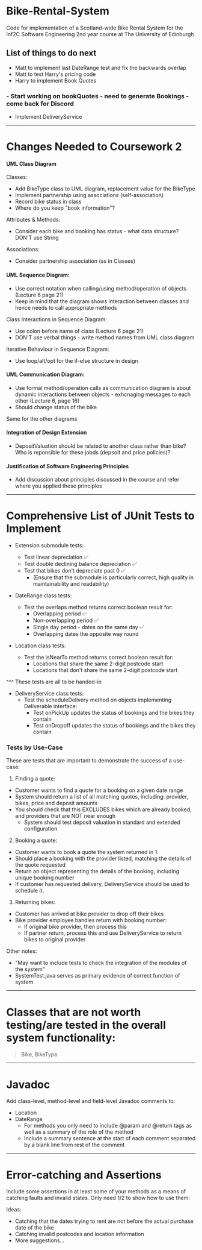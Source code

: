 # Bike-Rental-System
Code for implementation of a Scotland-wide Bike Rental System for the Inf2C Software Engineering 2nd year course at The University of Edinburgh

## List of things to do next
- Matt to implement last DateRange test and fix the backwards overlap
- Matt to test Harry's pricing code
- Harry to implement Book Quotes

### - Start working on bookQuotes - need to generate Bookings - come back for Discord
- Implement DeliveryService

- - - -
# Changes Needed to Coursework 2

#### UML Class Diagram
Classes:
* Add BikeType class to UML diagram, replacement value for the BikeType
* Implement partnership using associations (self-association)
* Record bike status in class
* Where do you keep "book information"?

Attributes & Methods:
* Consider each bike and booking has status - what data structure? DON'T use String

Associations:
* Consider partnership association (as in Classes)

#### UML Sequence Diagram:
* Use correct notation when calling/using method/operation of objects (Lecture 6 page 21)
* Keep in mind that the diagram shows interaction between classes and hence needs to call appropriate methods

Class Interactions in Sequence Diagram:
* Use colon before name of class (Lecture 6 page 21)
* DON'T use verbal things - write method names from UML class diagram

Iterative Behaviour in Sequence Diagram:
* Use loop/alt/opt for the if-else structure in design

#### UML Communication Diagram:
* Use formal method/operation calls as communication diagram is about dynamic interactions between objects - exhcnaging messages to each other (Lecture 6, page 16)
* Should change status of the bike

Same for the other diagrams

#### Integration of Design Extension
* DepositValuation should be related to another class rather than bike? Who is reponsible for these jobds (depsoit and price policies)?

#### Justification of Software Engineering Principles
* Add discussion about principles discussed in the course and refer where you applied these principles

- - - -

# Comprehensive List of JUnit Tests to Implement

* Extension submodule tests:
  * Test linear depreciation :white_check_mark:
  * Test double declining balance depreciation :white_check_mark:
  * Test that bikes don't depreciate past 0 :white_check_mark:
    * (Ensure that the submodule is particularly correct, high quality in maintainability and readability)
    
* DateRange class tests:
  * Test the overlaps method returns correct boolean result for:
    * Overlapping period :white_check_mark:
    * Non-overlapping period :white_check_mark:
    * Single day period - dates on the same day :white_check_mark:
    * Overlapping dates the opposite way round
    
* Location class tests:
  * Test the isNearTo method returns correct boolean result for:
    * Locations that share the same 2-digit postcode start
    * Locations that don't share the same 2-digit postcode start

^^^ These tests are all to be handed-in

* DeliveryService class tests:
  * Test the scheduleDelivery method on objects implementing Deliverable interface:
    * Test onPickUp updates the status of bookings and the bikes they contain
    * Test onDropoff updates the status of bookings and the bikes they contain

### Tests by Use-Case

These are tests that are important to demonstrate the success of a use-case:

1. Finding a quote:
  * Customer wants to find a quote for a booking on a given date range
  * System should return a list of all matching quotes, including: provider, bikes, price and deposit amounts
  * You should check that this EXCLUDES bikes which are already booked, and providers that are NOT near enough
    * System should test deposit valuation in standard and extended configuration
    
2. Booking a quote:
  * Customer wants to book a quote the system returned in 1.
  * Should place a booking with the provider listed, matching the details of the quote requested
  * Return an object representing the details of the booking, including unique booking number
  * If customer has requested delivery, DeliveryService should be used to schedule it.
  
3. Returning bikes:
  * Customer has arrived at bike provider to drop off their bikes
  * Bike provider employee handles return with booking number:
    * If original bike provider, then process this
    * If partner return, process this and use DeliveryService to return bikes to original provider

Other notes:
* "May want to include tests to check the integration of the modules of the system"
* SystemTest.java serves as primary evidence of correct function of system

- - - -

# Classes that are not worth testing/are tested in the overall system functionality:
> Bike, BikeType

- - - -

# Javadoc

Add class-level, method-level and field-level Javadoc comments to:

* Location
* DateRange
  * For methods you only need to include @param and @return tags as well as a summary of the role of the method
  * Include a summary sentence at the start of each comment separated by a blank line from rest of the comment
  
- - - -

# Error-catching and Assertions

Include some assertions in at least some of your methods as a means of catching faults and invalid states. Only need 1/2 to show how to use them:

Ideas:
* Catching that the dates trying to rent are not before the actual purchase date of the bike
* Catching invalid postcodes and location information
* More suggestions...
